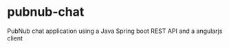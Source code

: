 pubnub-chat
===========

PubNub chat application using a Java Spring boot REST API and a angularjs client
